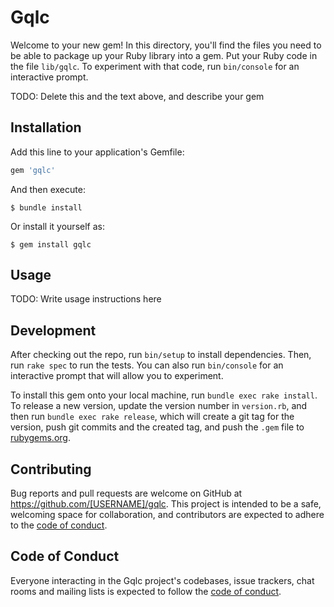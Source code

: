 # Gqlc

Welcome to your new gem! In this directory, you'll find the files you need to be able to package up your Ruby library into a gem. Put your Ruby code in the file `lib/gqlc`. To experiment with that code, run `bin/console` for an interactive prompt.

TODO: Delete this and the text above, and describe your gem

## Installation

Add this line to your application's Gemfile:

```ruby
gem 'gqlc'
```

And then execute:

    $ bundle install

Or install it yourself as:

    $ gem install gqlc

## Usage

TODO: Write usage instructions here

## Development

After checking out the repo, run `bin/setup` to install dependencies. Then, run `rake spec` to run the tests. You can also run `bin/console` for an interactive prompt that will allow you to experiment.

To install this gem onto your local machine, run `bundle exec rake install`. To release a new version, update the version number in `version.rb`, and then run `bundle exec rake release`, which will create a git tag for the version, push git commits and the created tag, and push the `.gem` file to [rubygems.org](https://rubygems.org).

## Contributing

Bug reports and pull requests are welcome on GitHub at https://github.com/[USERNAME]/gqlc. This project is intended to be a safe, welcoming space for collaboration, and contributors are expected to adhere to the [code of conduct](https://github.com/[USERNAME]/gqlc/blob/main/CODE_OF_CONDUCT.md).

## Code of Conduct

Everyone interacting in the Gqlc project's codebases, issue trackers, chat rooms and mailing lists is expected to follow the [code of conduct](https://github.com/[USERNAME]/gqlc/blob/main/CODE_OF_CONDUCT.md).
